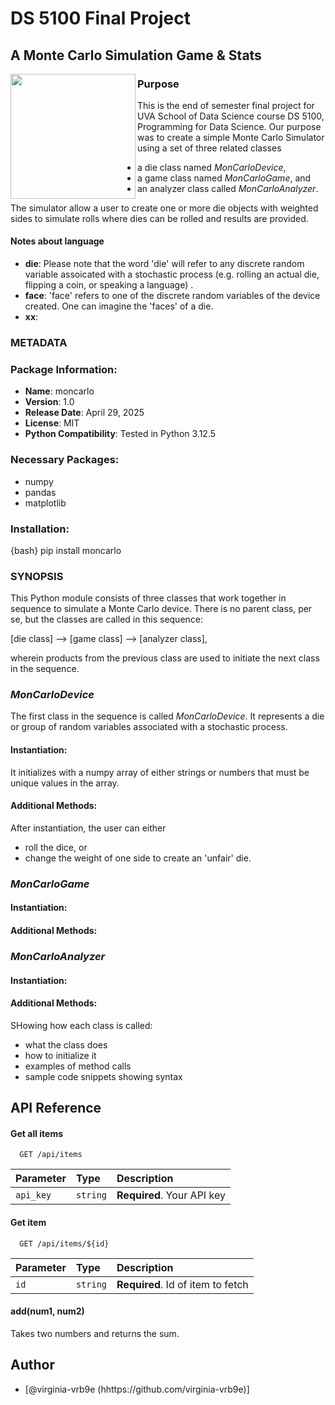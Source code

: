 # DS 5100 Final Project
## **A Monte Carlo Simulation Game & Stats**
<img src="https://github.com/virginia-vrb9e/DS5100-project-repo/blob/main/mon_carlo_device/d20_met_nyc.jpg" width=200 height=200 align='left'>

### Purpose
This is the end of semester final project for UVA School of Data Science course DS 5100, Programming for Data Science. Our purpose was to create a simple Monte Carlo Simulator using a set of three related classes 
- a die class named *MonCarloDevice*,
- a game class named *MonCarloGame*, and
- an analyzer class called *MonCarloAnalyzer*.  

The simulator allow a user to create one or more die objects with weighted sides to simulate rolls where dies can be rolled and results are provided. 
#### Notes about language
- **die**: Please note that the word 'die' will refer to any discrete random variable assoicated with a stochastic process (e.g. rolling an actual die, flipping a coin, or speaking a language)
.
- **face**: 'face' refers to one of the discrete random variables of the device created.  One can imagine the 'faces' of a die.
- **xx**:

### METADATA
### Package Information:
- **Name**: moncarlo
- **Version**: 1.0
- **Release Date**: April 29, 2025
- **License**: MIT
- **Python Compatibility**: Tested in Python 3.12.5
### Necessary Packages:
- numpy
- pandas
- matplotlib
### Installation:
{bash} pip install moncarlo

### SYNOPSIS
This Python module consists of three classes that work together in sequence to simulate a Monte Carlo device. There is no parent class, per se, but the classes are called in this sequence:

[die class] --> [game class] --> [analyzer class], 

wherein products from the previous class are used to initiate the next class in the sequence. 

### *MonCarloDevice*
The first class in the sequence is called *MonCarloDevice*.  It represents a die or group of random variables associated with a stochastic process.  
#### Instantiation:
It initializes with a numpy array of either strings or numbers that must be unique values in the array. 
#### Additional Methods: 
After instantiation, the user can either 
- roll the dice, or
- change the weight of one side to create an 'unfair' die. 

### *MonCarloGame*
#### Instantiation:
#### Additional Methods: 

### *MonCarloAnalyzer*
#### Instantiation:
#### Additional Methods:

SHowing how each class is called:
- what the class does
- how to initialize it 
- examples of method calls
- sample code snippets showing syntax

## API Reference

#### Get all items

```http
  GET /api/items
```

| Parameter | Type     | Description                |
| :-------- | :------- | :------------------------- |
| `api_key` | `string` | **Required**. Your API key |

#### Get item

```http
  GET /api/items/${id}
```

| Parameter | Type     | Description                       |
| :-------- | :------- | :-------------------------------- |
| `id`      | `string` | **Required**. Id of item to fetch |

#### add(num1, num2)

Takes two numbers and returns the sum.

## Author
- [@virginia-vrb9e (hhttps://github.com/virginia-vrb9e)]
